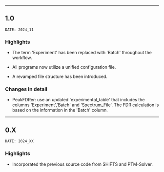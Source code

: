 ___
## 1.0
```
DATE: 2024_11
```

### Highlights

+ The term 'Experiment' has been replaced with 'Batch' throughout the workflow.

+ All programs now utilize a unified configuration file.

+ A revamped file structure has been introduced.

### Changes in detail

+ PeakFDRer: use an updated 'experimental_table' that includes the columns 'Experiment','Batch' and 'Spectrum_File'. The FDR calculation is based on the information in the 'Batch' column.


___
## 0.X
```
DATE: 2024_XX
```

### Highlights

+ Incorporated the previous source code from SHIFTS and PTM-Solver.


